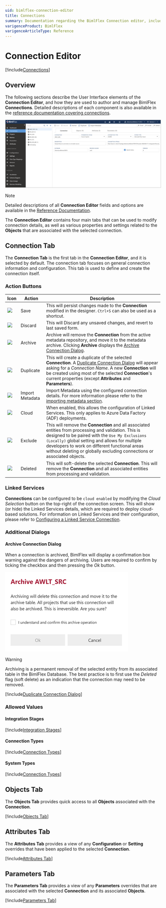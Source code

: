 ```yaml
---
uid: bimlflex-connection-editor
title: Connections
summary: Documentation regarding the BimlFlex Connection editor, including editor fields, action buttons, field descriptions, setting options, and overrides.
varigenceProduct: BimlFlex
varigenceArticleType: Reference
---
```

# Connection Editor

[!include[Connections](_incl-header-connection.md)]

## Overview

The following sections describe the User Interface elements of the **Connection Editor**, and how they are used to author and manage BimlFlex **Connections**. Detailed descriptions of each component is also available in the [reference documentation covering connections](xref:bimlflex-app-reference-documentation-Connections).

<img
    src="images/bimlflex-app-editor-connections.png"
    class="border-image"
    style="border: 1px solid #CCC;"
    title="Connections Editor"
/>

> [!NOTE]
> Detailed descriptions of all **Connection Editor** fields and options are available in the [Reference Documentation](xref:bimlflex-app-reference-documentation-Connections).

The **Connection Editor** contains four main tabs that can be used to modify connection details, as well as various properties and settings related to the **Objects** that are associated with the selected connection.

## Connection Tab

The **Connection Tab** is the first tab in the **Connection Editor**, and it is selected by default. The connection tab focuses on general connection information and configuration. This tab is used to define and create the connection itself.

### Action Buttons

| Icon | Action | Description |
|--- |--- |--- |
| <div class="icon-col m-5"><img src="images/svg-icons/save.svg"/></div> | Save | This will persist changes made to the **Connection** modified in the designer. `Ctrl+S` can also be used as a shortcut.|
| <div class="icon-col m-5"><img src="images/svg-icons/discard.svg" /></div> | Discard | This will Discard any unsaved changes, and revert to last saved form.|
|<div class="icon-col m-5"><img src="images/svg-icons/archive-delete.svg" /></div> | Archive | Archive will remove the **Connection** from the active metadata repository, and move it to the metadata archive. Clicking **Archive** displays the [Archive Connection Dialog](#archive-connection-dialog).|
| <div class="icon-col m-5"><img src="images/svg-icons/duplicate-objects.svg" /></div> | Duplicate | This will create a duplicate of the selected **Connection**.  A [Duplicate Connection Dialog](#duplicate-connection-dialog) will appear asking for a *Connection Name*. A new **Connection** will be created using most of the selected **Connection**'s current properties (except **Attributes** and **Parameters**).|
| <div class="icon-col m-5"><img src="images/svg-icons/import-metadata.svg"/></div> | Import Metadata | Import Metadata using the configured connection details. For more information please refer to the [importing metadata section](../concepts/importing-metadata.md). |
| <img src="images/bimlflex-app-action-switch.png" /> | Cloud | When enabled, this allows the configuration of Linked Services. This only applies to Azure Data Factory (ADF) deployments.|
| <img src="images/bimlflex-app-action-switch.png" /> | Exclude | This will remove the **Connection** and all associated entities from processing and validation. This is designed to be paired with the `Use My Exclusions (Locally)` global setting and allows for multiple developers to work on different functional areas without deleting or globally excluding connections or associated objects. |
| <img src="images/bimlflex-app-action-switch.png" /> | Deleted | This will soft-delete the selected **Connection**.  This will remove the **Connection** and all associated entities from processing and validation.|

### Linked Services

**Connections** can be configured to be `cloud enabled` by modifying the *Cloud Selection* button on the top-right of the connection screen. This will show (or hide) the Linked Services details, which are required to deploy cloud-based solutions. For information on Linked Services and their configuration, please refer to [Configuring a Linked Service Connection](xref:create-linked-service-connection).

### Additional Dialogs

#### Archive Connection Dialog

When a connection is archived, BimlFlex will display a confirmation box warning against the dangers of archiving. Users are required to confirm by ticking the checkbox and then pressing the *Ok* button.

![Archive Connection Dialog -mtb-20-image](images/bimlflex-app-dialog-archive-connection-single.png "Archive Connection Dialog")

>[!WARNING]
> Archiving is a permanent removal of the selected entity from its associated table in the BimlFlex Database. The best practice is to first use the *Deleted* flag (soft delete) as an indication that the connection may need to be removed.

[!include[Duplicate Connection Dialog](_dialog-duplicate-connection.md)]

### Allowed Values

#### Integration Stages

[!include[Integration Stages](../reference-documentation/static-data/_enum-integration-stage.md)]

#### Connection Types

[!include[Connection Types](../reference-documentation/static-data/_enum-connection-type.md)]

#### System Types

[!include[Connection Types](../reference-documentation/static-data/_enum-system-type.md)]

## Objects Tab

The **Objects Tab** provides quick access to all **Objects** associated with the **Connection**.

[!include[Objects Tab](_tab-objects.md)]

## Attributes Tab

The **Attributes Tab** provides a view of any **Configuration** or **Setting** overrides that have been applied to the selected **Connection**.  

[!include[Attributes Tab](_tab-attributes.md)]

## Parameters Tab

The **Parameters Tab** provides a view of any **Parameters** overrides that are associated with the selected **Connection** and its associated **Objects**.  

[!include[Parameters Tab](_tab-parameters.md)]
